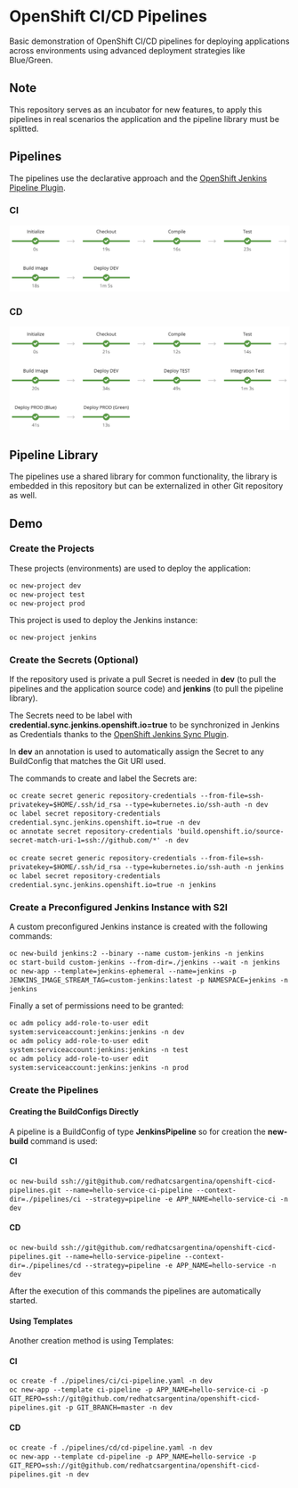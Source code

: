 # OpenShift CI/CD Pipelines

Basic demonstration of OpenShift CI/CD pipelines for deploying applications across environments using advanced deployment strategies like Blue/Green.

## Note

This repository serves as an incubator for new features, to apply this pipelines in real scenarios the application and the pipeline library must be splitted.

## Pipelines

The pipelines use the declarative approach and the [OpenShift Jenkins Pipeline Plugin](https://github.com/openshift/jenkins-client-plugin).

### CI

![CI](./demo/images/pipeline-ci.png)

### CD

![CD](./demo/images/pipeline-cd.png)

## Pipeline Library

The pipelines use a shared library for common functionality, the library is embedded in this repository but can be externalized in other Git repository as well.

## Demo

### Create the Projects

These projects (environments) are used to deploy the application:

    oc new-project dev
    oc new-project test
    oc new-project prod

This project is used to deploy the Jenkins instance:

    oc new-project jenkins

### Create the Secrets (Optional)
    
If the repository used is private a pull Secret is needed in **dev** (to pull the pipelines and the application source code) and **jenkins** (to pull the pipeline library).

The Secrets need to be label with **credential.sync.jenkins.openshift.io=true** to be synchronized in Jenkins as Credentials thanks to the [OpenShift Jenkins Sync Plugin](https://github.com/openshift/jenkins-sync-plugin). 

In **dev** an annotation is used to automatically assign the Secret to any BuildConfig that matches the Git URI used.

The commands to create and label the Secrets are:

    oc create secret generic repository-credentials --from-file=ssh-privatekey=$HOME/.ssh/id_rsa --type=kubernetes.io/ssh-auth -n dev
    oc label secret repository-credentials credential.sync.jenkins.openshift.io=true -n dev
    oc annotate secret repository-credentials 'build.openshift.io/source-secret-match-uri-1=ssh://github.com/*' -n dev

    oc create secret generic repository-credentials --from-file=ssh-privatekey=$HOME/.ssh/id_rsa --type=kubernetes.io/ssh-auth -n jenkins
    oc label secret repository-credentials credential.sync.jenkins.openshift.io=true -n jenkins

### Create a Preconfigured Jenkins Instance with S2I

A custom preconfigured Jenkins instance is created with the following commands:

    oc new-build jenkins:2 --binary --name custom-jenkins -n jenkins
    oc start-build custom-jenkins --from-dir=./jenkins --wait -n jenkins
    oc new-app --template=jenkins-ephemeral --name=jenkins -p JENKINS_IMAGE_STREAM_TAG=custom-jenkins:latest -p NAMESPACE=jenkins -n jenkins

Finally a set of permissions need to be granted:

    oc adm policy add-role-to-user edit system:serviceaccount:jenkins:jenkins -n dev
    oc adm policy add-role-to-user edit system:serviceaccount:jenkins:jenkins -n test
    oc adm policy add-role-to-user edit system:serviceaccount:jenkins:jenkins -n prod

### Create the Pipelines

#### Creating the BuildConfigs Directly

A pipeline is a BuildConfig of type **JenkinsPipeline** so for creation the **new-build** command is used:

#### CI 

    oc new-build ssh://git@github.com/redhatcsargentina/openshift-cicd-pipelines.git --name=hello-service-ci-pipeline --context-dir=./pipelines/ci --strategy=pipeline -e APP_NAME=hello-service-ci -n dev
    
#### CD

    oc new-build ssh://git@github.com/redhatcsargentina/openshift-cicd-pipelines.git --name=hello-service-pipeline --context-dir=./pipelines/cd --strategy=pipeline -e APP_NAME=hello-service -n dev

After the execution of this commands the pipelines are automatically started.

#### Using Templates

Another creation method is using Templates:

#### CI 

    oc create -f ./pipelines/ci/ci-pipeline.yaml -n dev
    oc new-app --template ci-pipeline -p APP_NAME=hello-service-ci -p GIT_REPO=ssh://git@github.com/redhatcsargentina/openshift-cicd-pipelines.git -p GIT_BRANCH=master -n dev

#### CD

    oc create -f ./pipelines/cd/cd-pipeline.yaml -n dev
    oc new-app --template cd-pipeline -p APP_NAME=hello-service -p GIT_REPO=ssh://git@github.com/redhatcsargentina/openshift-cicd-pipelines.git -n dev
